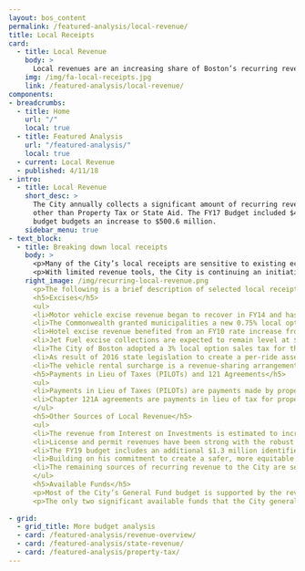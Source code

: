 ```yaml
---
layout: bos_content
permalink: /featured-analysis/local-revenue/
title: Local Receipts
card:
  - title: Local Revenue
    body: >
      Local revenues are an increasing share of Boston’s recurring revenue.
    img: /img/fa-local-receipts.jpg
    link: /featured-analysis/local-revenue/
components:
- breadcrumbs:
  - title: Home
    url: "/"
    local: true
  - title: Featured Analysis
    url: "/featured-analysis/"
    local: true
  - current: Local Revenue
  - published: 4/11/18
- intro:
  - title: Local Revenue 
    short_desc: >
      The City annually collects a significant amount of recurring revenues 
      other than Property Tax or State Aid. The FY17 Budget included $474.3 million in local receipt revenue, and the FY18 
      budget budgets an increase to $500.6 million.
    sidebar_menu: true
- text_block:
  - title: Breaking down local receipts
    body: >
      <p>Many of the City’s local receipts are sensitive to existing economic conditions and the City takes a cautious approach when estimating local receipts.</p>  
      <p>With limited revenue tools, the City is continuing an initiative in the FY19 budget to better maximize the local revenue tools. This City will also work to maximize federal health insurance reimbursements and address past due bills to recover revenue.</p> 
    right_image: /img/recurring-local-revenue.png
      <p>The following is a brief description of selected local receipts and their expectations for FY19:</p>
      <h5>Excises</h5>
      <ul>
      <li>Motor vehicle excise revenue began to recover in FY14 and has remained steady with the strengthening economy.  Revenue is estimated at $52.0 million in FY19.</li>
      <li>The Commonwealth granted municipalities a new 0.75% local option tax on restaurant meals beginning October 1, 2009. The City expects to collect $29.0 million from this tax in FY19.</li>
      <li>Hotel excise revenue benefited from an FY10 rate increase from 4% to 6%.  The City expects to receive $92.0 million in FY19.</li>
      <li>Jet Fuel excise collections are expected to remain level at $18.0 million in FY19.</li>
      <li>The City of Boston adopted a 3% local option sales tax for the sale of recreational marijuana, effective July 1, 2018. The FY19 Recommended Budget includes $2.25 million in new revenue for the marijuana local option sales tax.
      <li>As result of 2016 state legislation to create a per-ride assessment collected from transportation network companies (TNCs), the City expects to receive $2 million in FY19.</li>
      <li>The vehicle rental surcharge is a revenue-sharing arrangement with the Commonwealth. Under this arrangement, all vehicle rental contracts originating in the City are subject to a $10 surcharge. The City receives $1 of this surcharge. The City budgeted $1.5 million in FY19 for vehicle rental surcharge revenue.</li>
      <h5>Payments in Lieu of Taxes (PILOTs) and 121 Agreements</h5>
      <ul>
      <li>Payments in Lieu of Taxes (PILOTs) are payments made by property tax-exempt institutions located in the City, including hospitals, universities, and cultural institutions. These are voluntary contributions for municipal services such as police and fire protection, street cleaning, and snow removal. Growth in PILOT revenue comes from new agreements, escalations that adjust the payments for inflation, and re-negotiation or expansion of current agreements. The Massachusetts Port Authority (MassPort) currently provides 35% of the PILOT revenue the City receives annually. Voluntary PILOTS are expected to increase slightly to an estimated $46 million in FY19.</li>
      <li>Chapter 121A agreements are payments in lieu of tax for property under tax agreements.  Those that qualify pay different taxes on income and property as determined under Chapter 121A of Massachusetts General Law. 121A payments are budgeted at $27.5 million in FY19.</li>
      </ul>
      <h5>Other Sources of Local Revenue</h5>
      <ul>
      <li>The revenue from Interest on Investments is estimated to increase to $5 million in FY19. The increase is a result of the movement of significant assets out of non-interest bearing accounts associated with compensating balance agreements between the City and its primary bank and into interest-bearing accounts. Additionally, in March 2018, the Federal Reserve increased its key interest rate to 1.75%, the highest level since 2008.</li>
      <li>License and permit revenues have been strong with the robust activity in the City’s development pipeline.  Building permit revenue is conservatively budgeted in FY19 at $45 million.</li>
      <li>The FY19 budget includes an additional $1.3 million identified in departmental revenues.</li>
      <li>Building on his commitment to create a safer, more equitable transportation future for Boston, Mayor Walsh will invest $5 million aimed at upgrading transportation infrastructure to benefit all modes of travel. These investments are funded through a strategic set of increases to the City’s current fine structure for parking violations. The updated parking fine structure, last revised in 2008, is expected to produce positive outcomes by influencing driver behavior and reducing congestion and emissions, increasing cleanliness, and improving the parking experience.</li> 
      <li>The remaining sources of recurring revenue to the City are set rates of fees, fines, penalties and interest. These usually endure economic changes with small changes in activity or revenue.</li>
      </ul>
      <h5>Available Funds</h5>
      <p>Most of the City’s General Fund budget is supported by the revenues that are estimated to come in during the course of the fiscal year, including property tax, excises, State aid, and the various other categories of revenues described above. Available funds are linked to a separate category of expenditure appropriation - those supported by immediately available fund transfers.</p>  
      <p>The only two significant available funds that the City generally budgets each year are parking meter revenues to support the Transportation Department, and cemetery trust monies which are used to support the City’s maintenance of its public cemeteries. Both special funds have fees collected during the course of the year. By transferring out less than what is collected over the years, the City has built up the balances in these funds. Trust fund balances, such as the cemetery trust, also benefit from the opportunity to invest in securities offering a higher return than short-term fixed-income investments. The City did not transfer any funds to the General Fund in FY16 or FY17. The City expects to transfer $22.5 million from the parking meter fund to the General Fund in FY18 and FY19. The City also plans to transfer $950,000 from the cemetery trust fund to the General Fund in FY18 and in FY19.</p>
    
- grid:
  - grid_title: More budget analysis
  - card: /featured-analysis/revenue-overview/
  - card: /featured-analysis/state-revenue/
  - card: /featured-analysis/property-tax/
---
```

